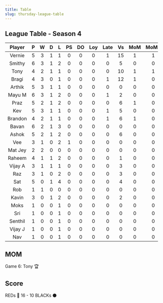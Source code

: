 ```yaml
---
title: Table
slug: thursday-league-table
---
```


## League Table - Season 4

**Player**|**P**|**W**|**D**|**L**|**PS**|**DO**|**Loy**|**Late**|**Vs**|**MoM**|**MoMS**|**Tot**|**Ave**
:-----:|:-----:|:-----:|:-----:|:-----:|:-----:|:-----:|:-----:|:-----:|:-----:|:-----:|:-----:|:-----:|:-----:
Vernie|5|3|1|1|0|0|0|1|15|1|1|18.5|3.7
Smithy|6|3|1|2|0|0|0|0|5|0|0|16|2.66
Tony|4|2|1|1|0|0|0|0|10|1|1|15.5|3.87
Bragi|4|3|0|1|0|0|0|1|12|1|0|15|3.75
Arthik|5|3|1|1|0|0|0|0|0|0|0|15|3
Mayu M|6|3|1|2|0|0|0|1|2|0|0|15|2.5
Praz|5|2|1|2|0|0|0|0|6|1|0|15|3
Kev|5|3|1|1|0|0|0|1|5|0|0|14|2.8
Brandon|4|2|1|1|0|0|0|1|6|1|0|13|3.25
Bavan|6|2|1|3|0|0|0|0|0|0|0|13|2.16
Ashok|5|2|1|2|0|0|0|0|6|0|0|12|2.4
Vee|3|1|0|2|1|0|0|0|0|0|0|8|2.66
Mat Jey|2|2|0|0|0|0|0|0|0|0|0|8|4
Raheem|4|1|1|2|0|0|0|0|1|0|0|8|2
Vijay A|3|1|1|1|0|0|0|0|3|0|0|7|2.33
Raz|3|1|0|2|0|0|0|0|3|0|0|6|2
Sat|5|0|1|4|0|0|0|0|4|0|0|6|1.2
Rob|1|1|0|0|0|0|0|0|0|0|0|4|4
Kavin|3|0|1|2|0|0|0|0|2|0|0|4|1.33
Moks|1|0|0|1|0|0|0|0|0|0|0|1|1
Sri|1|0|0|1|0|0|0|0|0|0|0|1|1
Senthil|1|0|0|1|0|0|0|0|0|0|0|1|1
Vijay J|1|0|0|1|0|0|0|0|0|0|0|1|1
Nav|1|0|0|1|0|0|0|0|0|0|0|1|1

## MOM 

Game 6: Tony 🏆


## Score

REDs 🔴 16 - 10 BLACKs ⚫️



